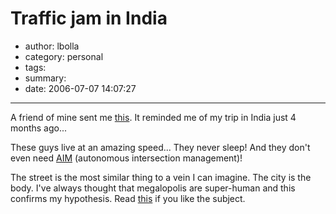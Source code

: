 # Traffic jam in India

- author: lbolla
- category: personal
- tags: 
- summary: 
- date: 2006-07-07 14:07:27

----------------

A friend of mine sent me [this][1]. It reminded me of my trip in India just 4
months ago...

These guys live at an amazing speed... They never sleep! And they don't even
need [AIM][2] (autonomous intersection management)!

The street is the most similar thing to a vein I can imagine. The city is the
body. I've always thought that megalopolis are super-human and this confirms my
hypothesis. Read [this][3] if you like the subject.

   [1]: http://www.youtube.com/watch?v=UmR9YpHOYEE (traffic jam)
   [2]: http://www.cs.utexas.edu/users/kdresner/aim/?p=video (AIM)
   [3]: http://www.amazon.com/gp/product/0465026567/103-7617702-4063042?v=glance&n=283155 (Godel Escher Bach)
